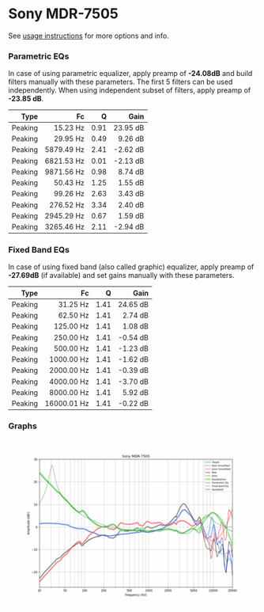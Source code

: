 # Sony MDR-7505
See [usage instructions](https://github.com/jaakkopasanen/AutoEq#usage) for more options and info.

### Parametric EQs
In case of using parametric equalizer, apply preamp of **-24.08dB** and build filters manually
with these parameters. The first 5 filters can be used independently.
When using independent subset of filters, apply preamp of **-23.85 dB**.

| Type    | Fc         |    Q | Gain     |
|--------:|-----------:|-----:|---------:|
| Peaking | 15.23 Hz   | 0.91 | 23.95 dB |
| Peaking | 29.95 Hz   | 0.49 | 9.26 dB  |
| Peaking | 5879.49 Hz | 2.41 | -2.62 dB |
| Peaking | 6821.53 Hz | 0.01 | -2.13 dB |
| Peaking | 9871.56 Hz | 0.98 | 8.74 dB  |
| Peaking | 50.43 Hz   | 1.25 | 1.55 dB  |
| Peaking | 99.26 Hz   | 2.63 | 3.43 dB  |
| Peaking | 276.52 Hz  | 3.34 | 2.40 dB  |
| Peaking | 2945.29 Hz | 0.67 | 1.59 dB  |
| Peaking | 3265.46 Hz | 2.11 | -2.94 dB |

### Fixed Band EQs
In case of using fixed band (also called graphic) equalizer, apply preamp of **-27.69dB**
(if available) and set gains manually with these parameters.

| Type    | Fc          |    Q | Gain     |
|--------:|------------:|-----:|---------:|
| Peaking | 31.25 Hz    | 1.41 | 24.65 dB |
| Peaking | 62.50 Hz    | 1.41 | 2.74 dB  |
| Peaking | 125.00 Hz   | 1.41 | 1.08 dB  |
| Peaking | 250.00 Hz   | 1.41 | -0.54 dB |
| Peaking | 500.00 Hz   | 1.41 | -1.23 dB |
| Peaking | 1000.00 Hz  | 1.41 | -1.62 dB |
| Peaking | 2000.00 Hz  | 1.41 | -0.39 dB |
| Peaking | 4000.00 Hz  | 1.41 | -3.70 dB |
| Peaking | 8000.00 Hz  | 1.41 | 5.92 dB  |
| Peaking | 16000.01 Hz | 1.41 | -0.22 dB |

### Graphs
![](./Sony%20MDR-7505.png)